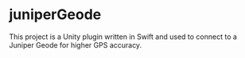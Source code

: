# juniperGeode
This project is a Unity plugin written in Swift and used to connect to a Juniper Geode for higher GPS accuracy.

